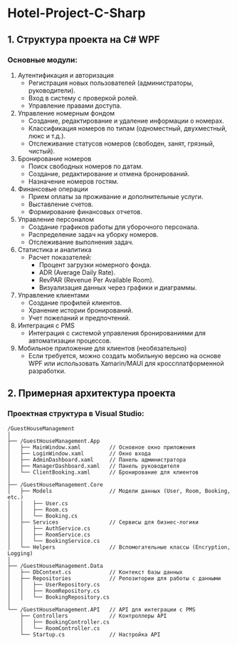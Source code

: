 # Hotel-Project-C-Sharp

## 1. Структура проекта на C# WPF
### Основные модули:
1. Аутентификация и авторизация
   - Регистрация новых пользователей (администраторы, руководители).
   - Вход в систему с проверкой ролей.
   - Управление правами доступа.
2. Управление номерным фондом
   - Создание, редактирование и удаление информации о номерах.
   - Классификация номеров по типам (одноместный, двухместный, люкс и т.д.).
   - Отслеживание статусов номеров (свободен, занят, грязный, чистый).
3. Бронирование номеров
   - Поиск свободных номеров по датам.
   - Создание, редактирование и отмена бронирований.
   - Назначение номеров гостям.
4. Финансовые операции
   - Прием оплаты за проживание и дополнительные услуги.
   - Выставление счетов.
   - Формирование финансовых отчетов.
5. Управление персоналом
   - Создание графиков работы для уборочного персонала.
   - Распределение задач на уборку номеров.
   - Отслеживание выполнения задач.
6. Статистика и аналитика
   - Расчет показателей:
     - Процент загрузки номерного фонда.
     - ADR (Average Daily Rate).
     - RevPAR (Revenue Per Available Room).
     - Визуализация данных через графики и диаграммы.
7. Управление клиентами
   - Создание профилей клиентов.
   - Хранение истории бронирований.
   - Учет пожеланий и предпочтений.
8. Интеграция с PMS
   - Интеграция с системой управления бронированиями для автоматизации процессов.
9. Мобильное приложение для клиентов (необязательно)
   - Если требуется, можно создать мобильную версию на основе WPF или использовать Xamarin/MAUI для кроссплатформенной разработки.


## 2. Примерная архитектура проекта
### Проектная структура в Visual Studio:
```
/GuestHouseManagement
│
├── /GuestHouseManagement.App
│   ├── MainWindow.xaml         // Основное окно приложения
│   ├── LoginWindow.xaml        // Окно входа
│   ├── AdminDashboard.xaml     // Панель администратора
│   ├── ManagerDashboard.xaml   // Панель руководителя
│   └── ClientBooking.xaml      // Бронирование для клиентов
│
├── /GuestHouseManagement.Core
│   ├── Models                  // Модели данных (User, Room, Booking, etc.)
│   │   ├── User.cs
│   │   ├── Room.cs
│   │   └── Booking.cs
│   ├── Services                // Сервисы для бизнес-логики
│   │   ├── AuthService.cs
│   │   ├── RoomService.cs
│   │   └── BookingService.cs
│   └── Helpers                 // Вспомогательные классы (Encryption, Logging)
│
├── /GuestHouseManagement.Data
│   ├── DbContext.cs            // Контекст базы данных
│   ├── Repositories            // Репозитории для работы с данными
│   │   ├── UserRepository.cs
│   │   ├── RoomRepository.cs
│   │   └── BookingRepository.cs
│
└── /GuestHouseManagement.API   // API для интеграции с PMS
    ├── Controllers             // Контроллеры API
    │   ├── BookingController.cs
    │   └── RoomController.cs
    └── Startup.cs              // Настройка API
```

